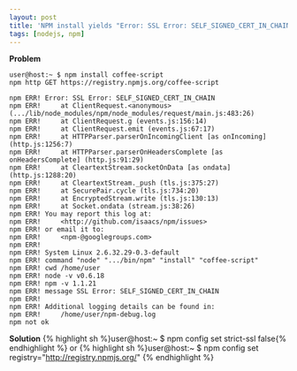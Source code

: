 ```yaml
---
layout: post
title: 'NPM install yields "Error: SSL Error: SELF_SIGNED_CERT_IN_CHAIN"'
tags: [nodejs, npm]
---
```

**Problem**

    user@host:~ $ npm install coffee-script
    npm http GET https://registry.npmjs.org/coffee-script
    
    npm ERR! Error: SSL Error: SELF_SIGNED_CERT_IN_CHAIN
    npm ERR!     at ClientRequest.<anonymous> (.../lib/node_modules/npm/node_modules/request/main.js:483:26)
    npm ERR!     at ClientRequest.g (events.js:156:14)
    npm ERR!     at ClientRequest.emit (events.js:67:17)
    npm ERR!     at HTTPParser.parserOnIncomingClient [as onIncoming] (http.js:1256:7)
    npm ERR!     at HTTPParser.parserOnHeadersComplete [as onHeadersComplete] (http.js:91:29)
    npm ERR!     at CleartextStream.socketOnData [as ondata] (http.js:1288:20)
    npm ERR!     at CleartextStream._push (tls.js:375:27)
    npm ERR!     at SecurePair.cycle (tls.js:734:20)
    npm ERR!     at EncryptedStream.write (tls.js:130:13)
    npm ERR!     at Socket.ondata (stream.js:38:26)
    npm ERR! You may report this log at:
    npm ERR!     <http://github.com/isaacs/npm/issues>
    npm ERR! or email it to:
    npm ERR!     <npm-@googlegroups.com>
    npm ERR!
    npm ERR! System Linux 2.6.32.29-0.3-default
    npm ERR! command "node" ".../bin/npm" "install" "coffee-script"
    npm ERR! cwd /home/user
    npm ERR! node -v v0.6.18
    npm ERR! npm -v 1.1.21
    npm ERR! message SSL Error: SELF_SIGNED_CERT_IN_CHAIN
    npm ERR!
    npm ERR! Additional logging details can be found in:
    npm ERR!     /home/user/npm-debug.log
    npm not ok

**Solution**
{% highlight sh %}user@host:~ $ npm config set strict-ssl false{% endhighlight %}
or
{% highlight sh %}user@host:~ $ npm config set registry="http://registry.npmjs.org/"
{% endhighlight %}
